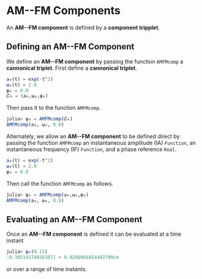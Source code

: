 # AM--FM Components

An **AM--FM component** is defined by a **component tripplet**.


## Defining an AM--FM Component

We define an **AM--FM component** by passing the function `AMFMcomp` a **cannonical triplet**. First define a **cannonical triplet**.
```julia codeSnippet
a₀(t) = exp(-t^2)
ω₀(t) = 2.0
φ₀ = 0.0
𝐶₀ = (a₀,ω₀,φ₀)
```
Then pass it to the function `AMFMcomp`.
```julia codeSnippet
julia> ψ₀ = AMFMcomp(𝐶₀)
AMFMcomp(a₀, ω₀, 0.0)
```

Alternately, we allow an **AM--FM component**  to be defined direct by passing the function `AMFMcomp` an instantaneous amplitude (IA) `Function`, an instantaneous frequency (IF) `Function`, and a phase reference `Real`.
```julia codeSnippet
a₀(t) = exp(-t^2)
ω₀(t) = 2.0
φ₀ = 0.0
```
Then call the function `AMFMcomp` as follows.

```julia codeSnippet
julia> ψ₀ = AMFMcomp(a₀,ω₀,φ₀)
AMFMcomp(a₀, ω₀, 0.0)
```


## Evaluating an AM--FM Component

Once an  **AM--FM component** is defined it can be evaluated at a time instant
```julia codeSnippet
julia> ψ₀(0.15)
-0.302141748563871 + 0.9298966854483709im
```
or over a range of time instants.
